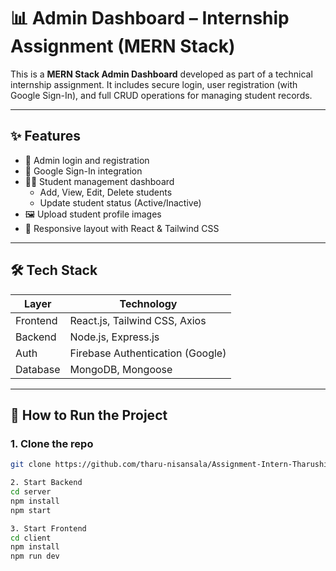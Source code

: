 # 📊 Admin Dashboard – Internship Assignment (MERN Stack)

This is a **MERN Stack Admin Dashboard** developed as part of a technical internship assignment. It includes secure login, user registration (with Google Sign-In), and full CRUD operations for managing student records.

---

## ✨ Features

- 🔐 Admin login and registration
- 🔑 Google Sign-In integration
- 👨‍🎓 Student management dashboard
  - Add, View, Edit, Delete students
  - Update student status (Active/Inactive)
- 🖼 Upload student profile images
- 📱 Responsive layout with React & Tailwind CSS

---

## 🛠️ Tech Stack

| Layer     | Technology                      |
|-----------|----------------------------------|
| Frontend  | React.js, Tailwind CSS, Axios    |
| Backend   | Node.js, Express.js              |
| Auth      | Firebase Authentication (Google) |
| Database  | MongoDB, Mongoose                |



---

## 🚀 How to Run the Project

### 1. Clone the repo

```bash
git clone https://github.com/tharu-nisansala/Assignment-Intern-TharushiNisansala.git

2. Start Backend
cd server
npm install
npm start

3. Start Frontend
cd client
npm install
npm run dev



